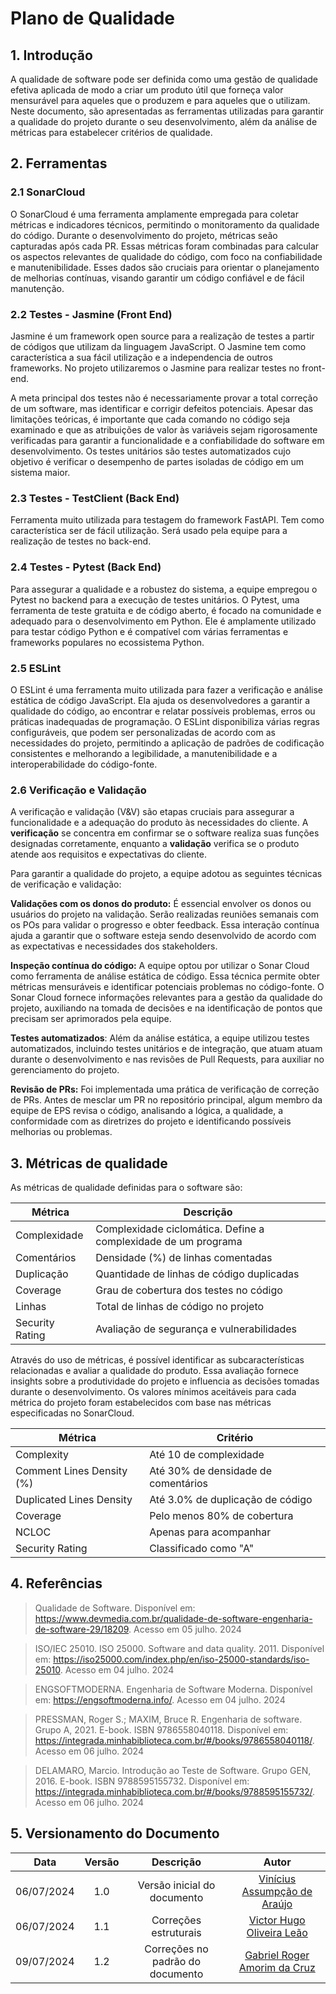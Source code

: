 # Plano de Qualidade

## 1. Introdução

A qualidade de software pode ser definida como uma gestão de qualidade efetiva aplicada de modo a criar um produto útil que forneça valor mensurável para aqueles que o produzem e para aqueles que o utilizam. Neste documento, são apresentadas as ferramentas utilizadas para garantir a qualidade do projeto durante o seu desenvolvimento, além da análise de métricas para estabelecer critérios de qualidade.

## 2. Ferramentas

### 2.1 SonarCloud

O SonarCloud é uma ferramenta amplamente empregada para coletar métricas e indicadores técnicos, permitindo o monitoramento da qualidade do código. Durante o desenvolvimento do projeto, métricas seão capturadas após cada PR. Essas métricas foram combinadas para calcular os aspectos relevantes de qualidade do código, com foco na confiabilidade e manutenibilidade. Esses dados são cruciais para orientar o planejamento de melhorias contínuas, visando garantir um código confiável e de fácil manutenção.

### 2.2 Testes - Jasmine (Front End)

Jasmine é um framework open source para a realização de testes a partir de códigos que utilizam da linguagem JavaScript. O Jasmine tem como característica a sua fácil utilização e a independencia de outros frameworks. No projeto utilizaremos o Jasmine para realizar testes no front-end.

A meta principal dos testes não é necessariamente provar a total correção de um software, mas identificar e corrigir defeitos potenciais. Apesar das limitações teóricas, é importante que cada comando no código seja examinado e que as atribuições de valor às variáveis sejam rigorosamente verificadas para garantir a funcionalidade e a confiabilidade do software em desenvolvimento. Os testes unitários são testes automatizados cujo objetivo é verificar o desempenho de partes isoladas de código em um sistema maior.

### 2.3 Testes - TestClient (Back End)

Ferramenta muito utilizada para testagem do framework FastAPI. Tem como característica ser de fácil utilização. Será usado pela equipe para a realização de testes no back-end.

### 2.4 Testes - Pytest (Back End)

Para assegurar a qualidade e a robustez do sistema, a equipe empregou o Pytest no backend para a execução de testes unitários. O Pytest, uma ferramenta de teste gratuita e de código aberto, é focado na comunidade e adequado para o desenvolvimento em Python. Ele é amplamente utilizado para testar código Python e é compatível com várias ferramentas e frameworks populares no ecossistema Python.

### 2.5 ESLint

O ESLint é uma ferramenta muito utilizada para fazer a verificação e análise estática de código JavaScript. Ela ajuda os desenvolvedores a garantir a qualidade do código, ao encontrar e relatar possíveis problemas, erros ou práticas inadequadas de programação. O ESLint disponibiliza várias regras configuráveis, que podem ser personalizadas de acordo com as necessidades do projeto, permitindo a aplicação de padrões de codificação consistentes e melhorando a legibilidade, a manutenibilidade e a interoperabilidade do código-fonte.

### 2.6 Verificação e Validação

A verificação e validação (V&V) são etapas cruciais para assegurar a funcionalidade e a adequação do produto às necessidades do cliente. A **verificação** se concentra em confirmar se o software realiza suas funções designadas corretamente, enquanto a **validação** verifica se o produto atende aos requisitos e expectativas do cliente.

Para garantir a qualidade do projeto, a equipe adotou as seguintes técnicas de verificação e validação:

**Validações com os donos do produto:** É essencial envolver os donos ou usuários do projeto na validação. Serão realizadas reuniões semanais com os POs para validar o progresso e obter feedback. Essa interação contínua ajuda a garantir que o software esteja sendo desenvolvido de acordo com as expectativas e necessidades dos stakeholders.

**Inspeção contínua do código:** A equipe optou por utilizar o Sonar Cloud como ferramenta de análise estática de código. Essa técnica permite obter métricas mensuráveis e identificar potenciais problemas no código-fonte. O Sonar Cloud fornece informações relevantes para a gestão da qualidade do projeto, auxiliando na tomada de decisões e na identificação de pontos que precisam ser aprimorados pela equipe.

**Testes automatizados**: Além da análise estática, a equipe utilizou testes automatizados, incluindo testes unitários e de integração, que atuam atuam durante o desenvolvimento e nas revisões de Pull Requests, para auxiliar no gerenciamento do projeto.

**Revisão de PRs:** Foi implementada uma prática de verificação de correção de PRs. Antes de mesclar um PR no repositório principal, algum membro da equipe de EPS revisa o código, analisando a lógica, a qualidade, a conformidade com as diretrizes do projeto e identificando possíveis melhorias ou problemas.

## 3. Métricas de qualidade

As métricas de qualidade definidas para o software são:

| Métrica          | Descrição                                     |
| ---------------- | --------------------------------------------- |
| Complexidade  | Complexidade ciclomática. Define a complexidade de um programa |
| Comentários  | Densidade (%) de linhas comentadas     |
| Duplicação       | Quantidade de linhas de código duplicadas     |
| Coverage         | Grau de cobertura dos testes no código        |
| Linhas           | Total de linhas de código no projeto          |
| Security Rating  | Avaliação de segurança e vulnerabilidades     |

Através do uso de métricas, é possível identificar as subcaracterísticas relacionadas e avaliar a qualidade do produto. Essa avaliação fornece insights sobre a produtividade do projeto e influencia as decisões tomadas durante o desenvolvimento. Os valores mínimos aceitáveis para cada métrica do projeto foram estabelecidos com base nas métricas especificadas no SonarCloud.

| Métrica           | Critério                         |
| ----------------- | -------------------------------- |
| Complexity       | Até 10 de complexidade |
| Comment Lines Density (%)       | Até 30% de densidade de comentários |
| Duplicated Lines Density       | Até 3.0% de duplicação de código |
| Coverage          | Pelo menos 80% de cobertura      |
| NCLOC          | Apenas para acompanhar     |
| Security Rating | Classificado como "A"            |

## 4. Referências

> Qualidade de Software. Disponível em: <https://www.devmedia.com.br/qualidade-de-software-engenharia-de-software-29/18209>. Acesso em 05 julho. 2024

> ISO/IEC 25010. ISO 25000. Software and data quality. 2011. Disponível em: <https://iso25000.com/index.php/en/iso-25000-standards/iso-25010>. Acesso em 04 julho. 2024

> ENGSOFTMODERNA. Engenharia de Software Moderna. Disponível em: <https://engsoftmoderna.info/>. Acesso em 04 julho. 2024

> PRESSMAN, Roger S.; MAXIM, Bruce R. Engenharia de software. Grupo A, 2021. E-book. ISBN 9786558040118. Disponível em: <https://integrada.minhabiblioteca.com.br/#/books/9786558040118/>. Acesso em 06 julho. 2024

> DELAMARO, Marcio. Introdução ao Teste de Software. Grupo GEN, 2016. E-book. ISBN 9788595155732. Disponível em: <https://integrada.minhabiblioteca.com.br/#/books/9788595155732/>. Acesso em 06 julho. 2024


##  5. Versionamento do Documento

| Data | Versão | Descrição | Autor |
| :-----: | :-------------: | :---------------: | :-: |
| 06/07/2024 | 1.0 | Versão inicial do documento | [Vinícius Assumpção de Araújo](https://github.com/viniman27) |
| 06/07/2024 | 1.1 | Correções estruturais | [Victor Hugo Oliveira Leão](https://github.com/victorleaoo) | 
| 09/07/2024 | 1.2 | Correções no padrão do documento | [Gabriel Roger Amorim da Cruz](https://github.com/GabrielRoger07) | 
